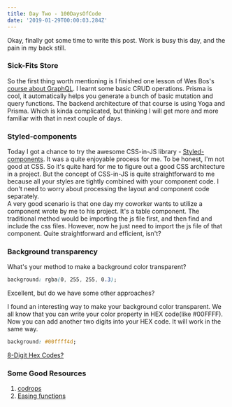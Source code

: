 ```yaml
---
title: Day Two - 100DaysOfCode
date: '2019-01-29T00:00:03.284Z'
---
```


Okay, finally got some time to write this post. Work is busy this day, and the pain in my back still.

### Sick-Fits Store

So the first thing worth mentioning is I finished one lesson of Wes Bos's [course about GraphQL](https://advancedreact.com/). I learnt some basic CRUD operations. Prisma is cool, it automatically helps you generate a bunch of basic mutation and query functions. The backend architecture of that course is using Yoga and Prisma. Which is kinda complicated, but thinking I will get more and more familiar with that in next couple of days.

### Styled-components

Today I got a chance to try the awesome CSS-in-JS library - [Styled-components](https://www.styled-components.com/). It was a quite enjoyable process for me. To be honest, I'm not good at CSS. So it's quite hard for me to figure out a good CSS architecture in a project. But the concept of CSS-in-JS is quite straightforward to me because all your styles are tightly combined with your component code. I don't need to worry about processing the layout and component code separately.  
A very good scenario is that one day my coworker wants to utilize a component wrote by me to his project. It's a table component. The traditional method would be importing the js file first, and then find and include the css files. However, now he just need to import the js file of that component. Quite straightforward and efficient, isn't?

### Background transparency

What's your method to make a background color transparent?

```css
background: rgba(0, 255, 255, 0.3);
```

Excellent, but do we have some other approaches?

I found an interesting way to make your background color transparent. We all know that you can write your color property in HEX code(like #00FFFF). Now you can add another two digits into your HEX code. It will work in the same way.

```css
background: #00ffff4d;
```

[8-Digit Hex Codes?](https://css-tricks.com/8-digit-hex-codes/)

### Some Good Resources

1. [codrops](https://tympanus.net/codrops/)
2. [Easing functions](https://easings.net/en#)
